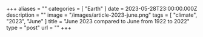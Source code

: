 +++
aliases = ""
categories = [ "Earth" ]
date = 2023-05-28T23:00:00.000Z
description = ""
image = "/images/article-2023-june.png"
tags = [ "climate", "2023", "June" ]
title = "June 2023 compared to June from 1922 to 2022"
type = "post"
url = ""
+++

